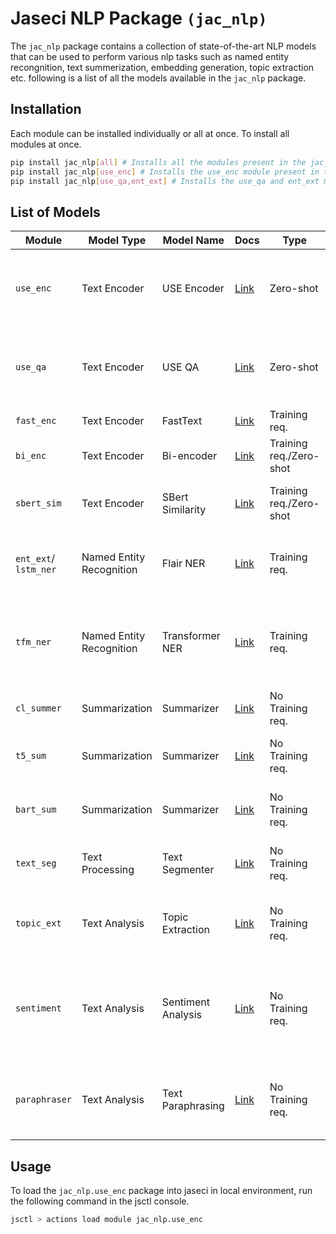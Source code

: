 # Jaseci NLP Package `(jac_nlp)`
The `jac_nlp` package contains a collection of state-of-the-art NLP models that can be used to perform various nlp tasks such as named entity recongnition, text summerization, embedding generation, topic extraction etc. following is a list of all the models available in the `jac_nlp` package.

## Installation
Each module can be installed individually or all at once. To install all modules at once.
```bash
pip install jac_nlp[all] # Installs all the modules present in the jac_nlp package
pip install jac_nlp[use_enc] # Installs the use_enc module present in the jac_nlp package
pip install jac_nlp[use_qa,ent_ext] # Installs the use_qa and ent_ext modules present in the jac_nlp package
```

## List of Models


| Module                | Model Type               | Model Name         | Docs                                  | Type                    | Status      | Description                                                                           | Resources                                                                                                         |
| --------------------- | ------------------------ | ------------------ | ------------------------------------- | ----------------------- | ----------- | ------------------------------------------------------------------------------------- | ----------------------------------------------------------------------------------------------------------------- |
| `use_enc`             | Text Encoder             | USE Encoder        | [Link](jac_nlp/use_enc/README.md)     | Zero-shot               | Ready       | Sentence-level embedding pre-trained on general text corpus                           | [Paper](https://arxiv.org/abs/1803.11175)                                                                         |
| `use_qa`              | Text Encoder             | USE QA             | [Link](jac_nlp/use_qa/README.md)      | Zero-shot               | Ready       | Sentence-level embedding pre-trained on Q&A data corpus                               | [Paper](https://arxiv.org/abs/1803.11175)                                                                         |
| `fast_enc`            | Text Encoder             | FastText           | [Link](jac_nlp/fast_enc/README.md)    | Training req.           | Ready       | FastText Text Classifier                                                              | [Paper](https://arxiv.org/abs/1712.09405)                                                                         |
| `bi_enc`              | Text Encoder             | Bi-encoder         | [Link](jac_nlp/bi_enc/README.md)      | Training req./Zero-shot | Ready       | Dual sentence-level encoders                                                          | [Paper](https://arxiv.org/abs/1803.11175)                                                                         |
| `sbert_sim`           | Text Encoder             | SBert Similarity   | [Link](jac_nlp/sbert_sim/README.md)   | Training req./Zero-shot | Ready       | SBert Encoders for Sentence Similarity                                                | [Paper](https://arxiv.org/abs/1908.10084)                                                                         |
| `ent_ext`/ `lstm_ner` | Named Entity Recognition | Flair NER          | [Link](jac_nlp/ent_ext/README.md)     | Training req.           | Ready       | Entity extraction using the FLAIR NER framework                                       |                                                                                                                   |
| `tfm_ner`             | Named Entity Recognition | Transformer NER    | [Link](jac_nlp/tfm_ner/README.md)     | Training req.           | Ready       | Token classification on Transformer models, can be used for NER                       | [Huggingface](https://huggingface.co/docs/transformers/tasks/token_classification#token-classification)           |
| `cl_summer`           | Summarization            | Summarizer         | [Link](jac_nlp/cl_summer/README.md)   | No Training req.        | Ready       | Extractive Summarization using Sumy                                                   | [Doc.](https://miso-belica.github.io/sumy/)                                                                       |
| `t5_sum`              | Summarization            | Summarizer         | [Link](jac_nlp/t5_sum/README.md)      | No Training req.        | Ready       | Abstractive Summarization using the T5 Model                                          | [Doc.](https://huggingface.co/docs/transformers/model_doc/t5), [Paper](https://arxiv.org/pdf/1910.10683.pdf)      |
| `bart_sum`            | Summarization            | Summarizer         | [Link](jac_nlp/bart_sum/README.md)    | No Training req.        | Ready       | Abstractive Summarization using the Bart Large Model                                  | [Huggingface](https://huggingface.co/transformers/model_doc/bart.html), [Paper](https://arxiv.org/abs/1910.13461) |
| `text_seg`            | Text Processing          | Text Segmenter     | [Link](jac_nlp/text_seg/README.md)    | No Training req.        | Experimetal | Topical Change Detection in Documents                                                 | [Huggingface](https://huggingface.co/dennlinger/roberta-cls-consec)                                               |
| `topic_ext`           | Text Analysis            | Topic Extraction   | [Link](jac_nlp/topic_ext/README.md)   | No Training req.        | Experimetal | Indentifying most relevent topics for given set of documents                          |                                                                                                                   |
| `sentiment`           | Text Analysis            | Sentiment Analysis | [Link](jac_nlp/sentiment/README.md)   | No Training req.        | Experimetal | Determining the overall sentiment expressed is text as positive, negative, or neutral |                                                                                                                   |
| `paraphraser`         | Text Analysis            | Text Paraphrasing  | [Link](jac_nlp/paraphraser/README.md) | No Training req.        | Experimetal | Returning list of paraphrased text of the given input text.                           |                                                                                                                   |




## Usage

To load the `jac_nlp.use_enc` package into jaseci in local environment, run the following command in the jsctl console.
```bash
jsctl > actions load module jac_nlp.use_enc
```
